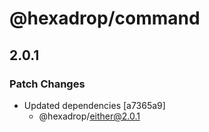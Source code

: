 # @hexadrop/command

## 2.0.1

### Patch Changes

- Updated dependencies [a7365a9]
  - @hexadrop/either@2.0.1

